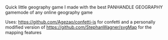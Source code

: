 Quick little geography game I made with the best PANHANDLE GEOGRAPHY gamemode of any online geography game

Uses:
https://github.com/Agezao/confetti-js for confetti
and a personally modified version of https://github.com/StephanWagner/svgMap for the mapping features